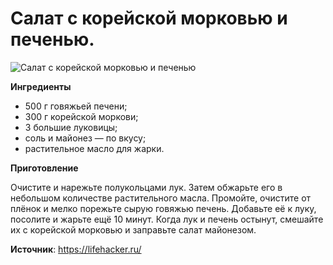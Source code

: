 # Салат с корейской морковью и печенью.

![Салат с корейской морковью и печенью](/images/Kulinar/Salad/salat-kormor-pechen.jpg 'Салат с корейской морковью и печенью')

**Ингредиенты**

- 500 г говяжьей печени;
- 300 г корейской моркови;
- 3 большие луковицы;
- соль и майонез — по вкусу;
- растительное масло для жарки.

**Приготовление**

Очистите и нарежьте полукольцами лук. Затем обжарьте его в небольшом количестве растительного масла. Промойте, очистите от плёнок и мелко порежьте сырую говяжью печень. Добавьте её к луку, посолите и жарьте ещё 10 минут. Когда лук и печень остынут, смешайте их с корейской морковью и заправьте салат майонезом.

**Источник**: https://lifehacker.ru/
